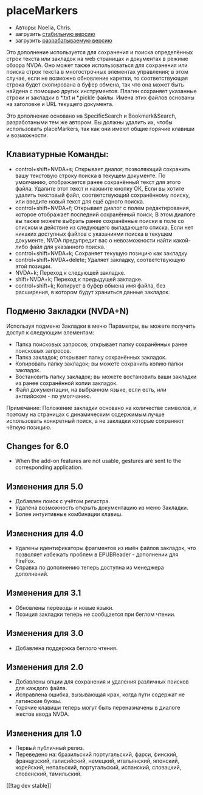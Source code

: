 # placeMarkers #

* Авторы: Noelia, Chris.
* загрузить [стабильную версию][1]
* загрузить [разрабатываемую версию][2]

Это дополнение используется для сохранения и поиска определённых строк
текста или закладок на web страницах и документах в режиме обзора NVDA. Оно
может также использоваться для сохранения или поиска строк текста в
многострочных элементах управления; в этом случае, если не возможно
обновление каретки, то соответствующая строка будет скопирована в буфер
обмена, так что она может быть найдена с помощью других инструментов. Плагин
сохраняет указанные строки и закладки в *.txt и *.pickle файлы. Имена этих
файлов основаны на заголовке и URL текущего документа.

Это дополнение основано на SpecificSearch и Bookmark&Search, разработаными
тем же автором. Вы должны удалить их, чтобы использовать placeMarkers, так
как они имеют общие горячие клавиши и возможности.

## Клавиатурные Команды: ##

*	control+shift+NVDA+s; Открывает диалог, позволяющий сохранить вашу текстовую строку поиска в текущем документе. По умолчанию, отображается ранее сохранённый текст для этого файла. Удалите этот текст и нажмите кнопку ОК, Если вы хотите удалить текстовый файл, соответствующий сохранённому поиску, или введите новый текст для ещё одного поиска.
*	control+shift+NVDA+f; Открывает диалог с полем редактирования, которое отображает последний сохранённый поиск; В этом диалоге вы также можете выбрать ранее сохранённые поиски в поле со списком и действие из следующего выпадающего списка. Если нет никаких доступных файлов с указаниями поиска в текущем документе, NVDA предупредит вас о невозможности найти какой-либо файл для указанного поиска.
*	control+shift+NVDA+k; Сохраняет текущую позицию как закладку
*	control+shift+NVDA+delete; Удаляет закладку, соответствующую этой позиции.
*	NVDA+k; Переход к следующей закладке.
*	shift+NVDA+k; Переход к предыдущей закладке.
*	control+shift+k; Копирует в буфер обмена имя файла, без расширения, в котором будут храниться данные закладок.

## Подменю Закладки (NVDA+N) ##


Используя подменю Закладки в меню Параметры, вы можете получить доступ к
следующим элементам:

*	Папка поисковых запросов; открывает папку сохранённых ранее поисковых
  запросов.
*	Папка закладок; открывает папку сохранённых закладок.
*	Копировать папку закладок; вы можете сохранить копию папки закладок.
*	Востановить папку закладок; вы можете востановить ваши закладки из ранее
  сохранённой копии закладок.
*	Файл документации, на выбранном языке, если есть, или английском - по
  умолчанию.

Примечание: Положение закладки основано на количестве символов, и поэтому на
страницах с динамическим содержимым лучше использовать конкретный поиск, а
не закладки которые сохраняют чёткую позицию.

## Changes for 6.0 ##
* When the add-on features are not usable, gestures are sent to the
  corresponding application.

## Изменения для 5.0 ##
* Добавлен поиск с учётом регистра.
* Удалена возможность открыть документацию из меню Закладки.
* Более интуитивные комбинации клавиш.

## Изменения для 4.0 ##
* Удалены идентификаторы фрагментов из имён файлов закладок, что позволяет
  избежать проблем в EPUBReader - дополнении для FireFox.
* Справка по дополнению теперь доступна из менеджера дополнений.

## Изменения для 3.1 ##
* Обновлены переводы и новые языки.
* Позиция закладки теперь не сообщается при беглом чтении.

## Изменения для 3.0 ##
* Добавлена поддержка беглого чтения.

## Изменения для 2.0 ##
* Добавлены опции для сохранения и удаления различных поисков для каждого
  файла.
* Исправлена ошибка, вызывающая крах, когда пути содержат не латинские
  буквы.
* Горячие клавиши теперь могут быть переназначены в диалоге жестов ввода
  NVDA.

## Изменения для 1.0 ##
* Первый публичный релиз.
* Переведено на: бразильский португальский, фарси, финский, французский,
  галисийский, немецкий, итальянский, японский, корейский, непальский,
  португальский, испанский, словацкий, словенский, тамильский.

[[!tag dev stable]]

[1]: http://addons.nvda-project.org/files/get.php?file=pm

[2]: http://addons.nvda-project.org/files/get.php?file=pm-dev
